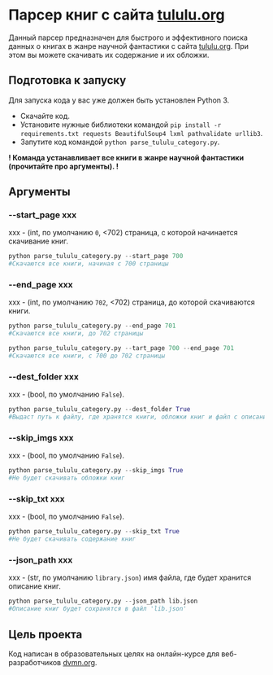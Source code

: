 # Парсер книг с сайта [tululu.org](http://tululu.org/)

Данный парсер предназначен для быстрого и эффективного поиска данных о книгах в жанре научной фантастики с сайта [tululu.org](http://tululu.org/). При этом вы можете скачивать их содержание и их обложки.

## Подготовка к запуску

Для запуска кода у вас уже должен быть установлен Python 3.

- Скачайте код.
- Установите нужные библиотеки командой `pip install -r requirements.txt requests BeautifulSoup4 lxml pathvalidate urllib3`.
- Запутите код командой `python parse_tululu_category.py`.

**! Команда устанавливает все книги в жанре научной фантастики (прочитайте про аргументы). !**

## Аргументы

### --start_page xxx

xxx - (int, по умолчанию `0`, <702) страница, с которой начинается скачивание книг.

```python
python parse_tululu_category.py --start_page 700
#Скачаются все книги, начиная с 700 страницы
```

### --end_page xxx

xxx - (int, по умолчанию `702`, <702) страница, до которой скачиваются книги.

```python
python parse_tululu_category.py --end_page 701
#Скачаются все книги, до 702 страницы
```

```python
python parse_tululu_category.py --tart_page 700 --end_page 701
#Скачаются все книги, с 700 до 702 страницы
```

### --dest_folder xxx

xxx - (bool, по умолчанию `False`).

```python
python parse_tululu_category.py --dest_folder True
#Выдаст путь к файлу, где хранятся книги, обложки книг и файл с описанием книг
```

### --skip_imgs xxx

xxx - (bool, по умолчанию `False`).

```python
python parse_tululu_category.py --skip_imgs True
#Не будет скачивать обложки книг
```

### --skip_txt xxx

xxx - (bool, по умолчанию `False`).

```python
python parse_tululu_category.py --skip_txt True
#Не будет скачивать содержание книг
```

### --json_path xxx

xxx - (str, по умолчанию `library.json`) имя файла, где будет хранится описание книг.

```python
python parse_tululu_category.py --json_path lib.json
#Описание книг будет сохранятся в файл 'lib.json'
```

## Цель проекта

Код написан в образовательных целях на онлайн-курсе для веб-разработчиков [dvmn.org](https://dvmn.org/).